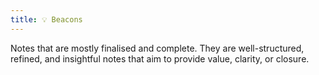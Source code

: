 ```yaml
---
title: 💡 Beacons
---
```

Notes that are mostly finalised and complete. They are well-structured, refined, and insightful notes that aim to provide value, clarity, or closure.